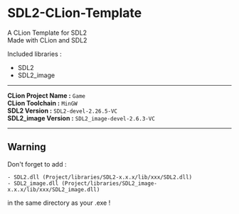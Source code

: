 # SDL2-CLion-Template

A CLion Template for SDL2<br />
Made with CLion and SDL2

Included libraries :
* SDL2
* SDL2_image

<hr />

**CLion Project Name :** ``Game``<br />
**CLion Toolchain :** ``MinGW``<br />
**SDL2 Version :** ``SDL2-devel-2.26.5-VC``<br />
**SDL2_image Version :** ``SDL2_image-devel-2.6.3-VC``<br />

<hr />

## Warning
Don't forget to add :
```
- SDL2.dll (Project/libraries/SDL2-x.x.x/lib/xxx/SDL2.dll)
- SDL2_image.dll (Project/libraries/SDL2_image-x.x.x/lib/xxx/SDL2_image.dll)
```
in the same directory as your .exe !